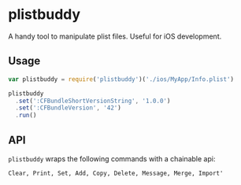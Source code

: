 # plistbuddy

A handy tool to manipulate plist files. Useful for iOS development.

## Usage

```javascript
var plistbuddy = require('plistbuddy')('./ios/MyApp/Info.plist')

plistbuddy
  .set(':CFBundleShortVersionString', '1.0.0')
  .set(':CFBundleVersion', '42')
  .run()
```

## API

`plistbuddy` wraps the following commands with a chainable api:

```
Clear, Print, Set, Add, Copy, Delete, Message, Merge, Import'
```

